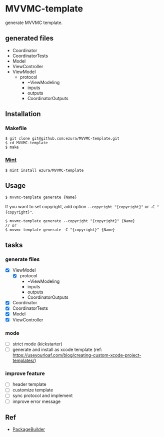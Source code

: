 # MVVMC-template

generate MVVMC template.

## generated files
* Coordinator
* CoordinatorTests
* Model
* ViewController
* ViewModel
  - protocol
    - ~ViewModeling
    - inputs
    - outputs
    - CoordinatorOutputs

## Installation
### Makefile

```shell
$ git clone git@github.com:ezura/MVVMC-template.git
$ cd MVVMC-template
$ make
```

### [Mint](https://github.com/yonaskolb/mint)

```shell
$ mint install ezura/MVVMC-template
```

## Usage

```
$ mvvmc-template generate {Name}
```

If you want to set copyright, add option `--copyright "{copyright}"` or `-C "{copyright}"`.

```
$ mvvmc-template generate --copyright "{copyright}" {Name}
// or
$ mvvmc-template generate -C "{copyright}" {Name}
```

## tasks
### generate files
* [x] ViewModel
  - [x] protocol
    - ~ViewModeling
    - inputs
    - outputs
    - CoordinatorOutputs
* [x] Coordinator
* [x] CoordinatorTests
* [x] Model
* [x] ViewController

### mode
* [ ] strict mode (kickstarter)
* [ ] generate and install as xcode template (ref: https://useyourloaf.com/blog/creating-custom-xcode-project-templates/)

### improve feature
* [ ] header template
* [ ] customize template
* [ ] sync protocol and implement
* [ ] improve error message

## Ref
* [PackageBuilder](https://github.com/pixyzehn/PackageBuilder)
